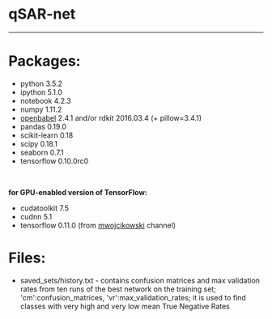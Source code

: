 # qSAR-net

---

# Packages:
* python 3.5.2
* ipython 5.1.0
* notebook 4.2.3
* numpy 1.11.2
* [openbabel](http://openbabel.org/wiki/Python) 2.4.1 and/or rdkit 2016.03.4 (+ pillow=3.4.1)
* pandas 0.19.0
* scikit-learn 0.18
* scipy 0.18.1
* seaborn 0.7.1
* tensorflow 0.10.0rc0

&nbsp;

**for GPU-enabled version of TensorFlow:**
* cudatoolkit 7.5
* cudnn 5.1
* tensorflow 0.11.0 (from [mwojcikowski](https://anaconda.org/mwojcikowski/tensorflow) channel)

# Files:
* saved_sets/history.txt - contains confusion matrices and max validation rates from ten runs of the best network on the training set; 'cm':confusion_matrices, 'vr':max_validation_rates; it is used to find classes with very high and very low mean True Negative Rates
